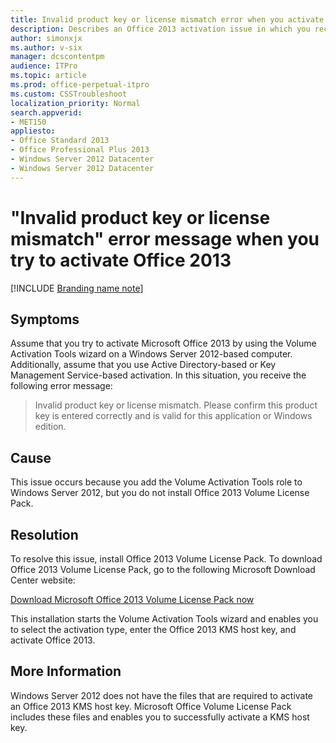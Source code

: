 ```yaml
---
title: Invalid product key or license mismatch error when you activate Office 2013
description: Describes an Office 2013 activation issue in which you receive an Invalid product key or license mismatch error message.
author: simonxjx
ms.author: v-six
manager: dcscontentpm
audience: ITPro 
ms.topic: article 
ms.prod: office-perpetual-itpro
ms.custom: CSSTroubleshoot
localization_priority: Normal
search.appverid: 
- MET150
appliesto:
- Office Standard 2013
- Office Professional Plus 2013
- Windows Server 2012 Datacenter
- Windows Server 2012 Datacenter
---
```


# "Invalid product key or license mismatch" error message when you try to activate Office 2013

[!INCLUDE [Branding name note](../../../includes/branding-name-note.md)]

##  Symptoms

Assume that you try to activate Microsoft Office 2013 by using the Volume Activation Tools wizard on a Windows Server 2012-based computer. Additionally, assume that you use Active Directory-based or Key Management Service-based activation. In this situation, you receive the following error message: 

> Invalid product key or license mismatch. Please confirm this product key is entered correctly and is valid for this application or Windows edition.

##  Cause

This issue occurs because you add the Volume Activation Tools role to Windows Server 2012, but you do not install Office 2013 Volume License Pack.

##  Resolution

To resolve this issue, install Office 2013 Volume License Pack. To download Office 2013 Volume License Pack, go to the following Microsoft Download Center website: 

[Download Microsoft Office 2013 Volume License Pack now](https://www.microsoft.com/download/details.aspx?id=35584)

This installation starts the Volume Activation Tools wizard and enables you to select the activation type, enter the Office 2013 KMS host key, and activate Office 2013.

##  More Information

Windows Server 2012 does not have the files that are required to activate an Office 2013 KMS host key. Microsoft Office Volume License Pack includes these files and enables you to successfully activate a KMS host key.